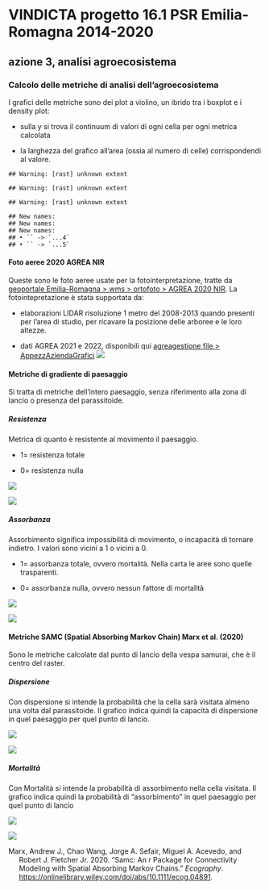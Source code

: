 # VINDICTA progetto 16.1 PSR Emilia-Romagna 2014-2020

## azione 3, analisi agroecosistema

### Calcolo delle metriche di analisi dell’agroecosistema

I grafici delle metriche sono dei plot a violino, un ibrido tra i
boxplot e i density plot:

-   sulla y si trova il continuum di valori di ogni cella per ogni
    metrica calcolata

-   la larghezza del grafico all’area (ossia al numero di celle)
    corrispondendi al valore.

<!-- -->

    ## Warning: [rast] unknown extent

    ## Warning: [rast] unknown extent

    ## Warning: [rast] unknown extent

    ## New names:
    ## New names:
    ## New names:
    ## • `` -> `...4`
    ## • `` -> `...5`

#### Foto aeree 2020 AGREA NIR

Queste sono le foto aeree usate per la fotointerpretazione, tratte da
[geoportale Emilia-Romagna \> wms \> ortofoto \> AGREA 2020
NIR](https://geoportale.regione.emilia-romagna.it/servizi/servizi-ogc/elenco-capabilities-dei-servizi-wms/cartografia-di-base/service-35).
La fotointepretazione è stata supportata da:

-   elaborazioni LIDAR risoluzione 1 metro del 2008-2013 quando presenti
    per l’area di studio, per ricavare la posizione delle arboree e le
    loro altezze.

-   dati AGREA 2021 e 2022, disponibili qui [agreagestione file >
    AppezzAziendaGrafici](https://agreagestione.regione.emilia-romagna.it/agrea-file/AppezzAziendaGrafici/)
    ![](metriche_files/figure-markdown_github/plot%20foto%20aeree-1.svg)

#### Metriche di gradiente di paesaggio

Si tratta di metriche dell’intero paesaggio, senza riferimento alla zona
di lancio o presenza del parassitoide.

##### Resistenza

Metrica di quanto è resistente al movimento il paesaggio.

-   1= resistenza totale

-   0= resistenza nulla

![](metriche_files/figure-markdown_github/plot%20heatmap%20resistenza-1.svg)

![](metriche_files/figure-markdown_github/plot%20resistenza-1.svg)

##### Assorbanza

Assorbimento significa impossibilità di movimento, o incapacità di
tornare indietro. I valori sono vicini a 1 o vicini a 0.

-   1= assorbanza totale, ovvero mortalità. Nella carta le aree sono
    quelle trasparenti.

-   0= assorbanza nulla, ovvero nessun fattore di mortalità

![](metriche_files/figure-markdown_github/plot%20heatmap%20assorbimento-1.svg)

![](metriche_files/figure-markdown_github/plot%20assorbanza-1.svg)

#### Metriche SAMC (Spatial Absorbing Markov Chain) Marx et al. (2020)

Sono le metriche calcolate dal punto di lancio della vespa samurai, che
è il centro del raster.

##### Dispersione

Con dispersione si intende la probabilità che la cella sarà visitata
almeno una volta dal parassitoide. Il grafico indica quindi la capacità
di dispersione in quel paesaggio per quel punto di lancio.

![](metriche_files/figure-markdown_github/plot%20heatmap%20dispersione-1.svg)

![](metriche_files/figure-markdown_github/plot%20dispersion-1.svg)

##### Mortalità

Con Mortalità si intende la probabilità di assorbimento nella cella
visitata. Il grafico indica quindi la probabilità di “assorbimento” in
quel paesaggio per quel punto di lancio

![](metriche_files/figure-markdown_github/plot%20heatmap%20mortalita-1.svg)

![](metriche_files/figure-markdown_github/plot%20mortality-1.svg)

<div id="refs" class="references csl-bib-body hanging-indent">

<div id="ref-samc" class="csl-entry">

Marx, Andrew J., Chao Wang, Jorge A. Sefair, Miguel A. Acevedo, and
Robert J. Fletcher Jr. 2020. “Samc: An r Package for Connectivity
Modeling with Spatial Absorbing Markov Chains.” *Ecography*.
<https://onlinelibrary.wiley.com/doi/abs/10.1111/ecog.04891>.

</div>

</div>
